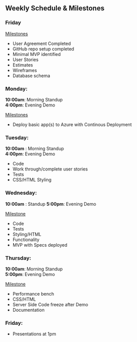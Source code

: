 ## Weekly Schedule & Milestones

### Friday
<u>Milestones </u>
- User Agreement Completed
- GitHub repo setup completed
- Minimal MVP identified
- User Stories
- Estimates
- Wireframes
- Database schema

### Monday: <br />  
**10:00am**: Morning Standup <br />
**4:00pm**: Evening Demo <br />

<u>Milestones</u><br />
- Deploy basic app(s) to Azure with Continous Deployment

### Tuesday: <br /> 
**10:00am** : Morning Standup <br />
**4:00pm**: Evening Demo <br />

- Code
- Work through/complete user stories
- Tests
- CSS/HTML Styling

### Wednesday: <br /> 
**10:00am** : Standup
**5:00pm**: Evening Demo <br />

<u> Milestone </u> <br />
- Code 
- Tests
- Styling/HTML
- Functionality
- MVP with Specs deployed


### Thursday: <br /> 
**10:00am**:  Morning Standup <br />
**5:00pm**: Evening Demo <br />

<u> Milestone </u> <br />
- Performance bench
- CSS/HTML
- Server Side Code freeze after Demo
- Documentation

### Friday: <br /> 
  - Presentations at 1pm
